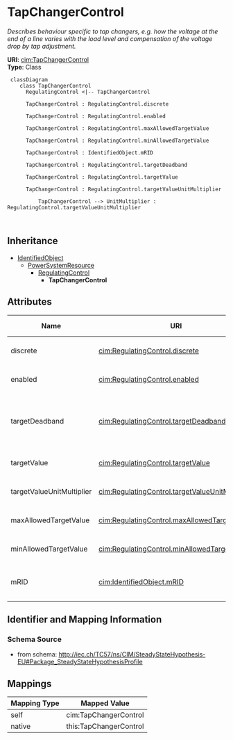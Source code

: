 # TapChangerControl


_Describes behaviour specific to tap changers, e.g. how the voltage at the end of a line varies with the load level and compensation of the voltage drop by tap adjustment._





**URI**: [cim:TapChangerControl](http://iec.ch/TC57/CIM100#TapChangerControl)<br />
**Type**: Class




```mermaid
 classDiagram
    class TapChangerControl
      RegulatingControl <|-- TapChangerControl
      
      TapChangerControl : RegulatingControl.discrete
        
      TapChangerControl : RegulatingControl.enabled
        
      TapChangerControl : RegulatingControl.maxAllowedTargetValue
        
      TapChangerControl : RegulatingControl.minAllowedTargetValue
        
      TapChangerControl : IdentifiedObject.mRID
        
      TapChangerControl : RegulatingControl.targetDeadband
        
      TapChangerControl : RegulatingControl.targetValue
        
      TapChangerControl : RegulatingControl.targetValueUnitMultiplier
        
          TapChangerControl --> UnitMultiplier : RegulatingControl.targetValueUnitMultiplier
        
      
```





## Inheritance
* [IdentifiedObject](IdentifiedObject.md)
    * [PowerSystemResource](PowerSystemResource.md)
        * [RegulatingControl](RegulatingControl.md)
            * **TapChangerControl**



## Attributes


| Name | URI | Cardinality and Range | Description | Inheritance |
| ---  | --- | --- | --- | --- |
| discrete | [cim:RegulatingControl.discrete](http://iec.ch/TC57/CIM100#RegulatingControl.discrete) | 1..1 <br />  boolean  | The regulation is performed in a discrete mode | [RegulatingControl](RegulatingControl.md) |
| enabled | [cim:RegulatingControl.enabled](http://iec.ch/TC57/CIM100#RegulatingControl.enabled) | 1..1 <br />  boolean  | The flag tells if regulation is enabled | [RegulatingControl](RegulatingControl.md) |
| targetDeadband | [cim:RegulatingControl.targetDeadband](http://iec.ch/TC57/CIM100#RegulatingControl.targetDeadband) | 0..1 <br />  float  | This is a deadband used with discrete control to avoid excessive update of co... | [RegulatingControl](RegulatingControl.md) |
| targetValue | [cim:RegulatingControl.targetValue](http://iec.ch/TC57/CIM100#RegulatingControl.targetValue) | 1..1 <br />  float  | The target value specified for case input | [RegulatingControl](RegulatingControl.md) |
| targetValueUnitMultiplier | [cim:RegulatingControl.targetValueUnitMultiplier](http://iec.ch/TC57/CIM100#RegulatingControl.targetValueUnitMultiplier) | 1..1 <br />  [UnitMultiplier](UnitMultiplier.md)  | Specify the multiplier for used for the targetValue | [RegulatingControl](RegulatingControl.md) |
| maxAllowedTargetValue | [cim:RegulatingControl.maxAllowedTargetValue](http://iec.ch/TC57/CIM100#RegulatingControl.maxAllowedTargetValue) | 0..1 <br />  float  | Maximum allowed target value (RegulatingControl | [RegulatingControl](RegulatingControl.md) |
| minAllowedTargetValue | [cim:RegulatingControl.minAllowedTargetValue](http://iec.ch/TC57/CIM100#RegulatingControl.minAllowedTargetValue) | 0..1 <br />  float  | Minimum allowed target value (RegulatingControl | [RegulatingControl](RegulatingControl.md) |
| mRID | [cim:IdentifiedObject.mRID](http://iec.ch/TC57/CIM100#IdentifiedObject.mRID) | 1..1 <br />  string  | Master resource identifier issued by a model authority | [IdentifiedObject](IdentifiedObject.md) |









## Identifier and Mapping Information







### Schema Source


* from schema: http://iec.ch/TC57/ns/CIM/SteadyStateHypothesis-EU#Package_SteadyStateHypothesisProfile





## Mappings

| Mapping Type | Mapped Value |
| ---  | ---  |
| self | cim:TapChangerControl |
| native | this:TapChangerControl |




